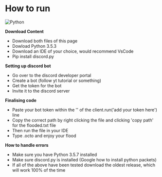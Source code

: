 # How to run

![Python](https://img.shields.io/badge/python-v3.6+-blue.svg)



**Download Content**
- Download both files of this page 
- Dowload Python 3.5.3
- Download an IDE of your choice, would recommend VsCode
- Pip install discord.py

**Setting up discord bot**
- Go over to the discord developer portal
- Create a bot (follow yt tutorial or something)
- Get the token for the bot
- Invite it to the discord server

**Finalising code**
- Paste your bot token within the '' of the client.run('add your token here') line
- Copy the correct path by right clicking the file and clicking 'copy path' for the flooded.txt file 
- Then run the file in your IDE
- Type .octo and enjoy your flood      

**How to handle errors**
- Make sure you have Python 3.5.7 installed
- Make sure discord.py is installed (Google how to install python packets)
- If all of the above have been tested download the oldest release, which will work 100% of the time
